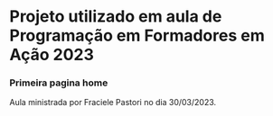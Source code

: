 # Projeto utilizado em aula de Programação em Formadores em Ação 2023

### Primeira pagina home

Aula ministrada por Fraciele Pastori no dia 30/03/2023.